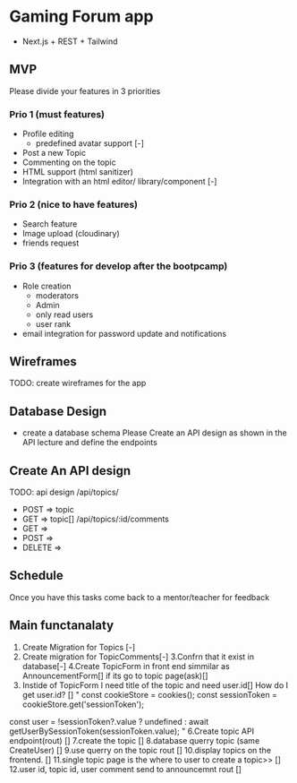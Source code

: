 # Gaming Forum app

- Next.js + REST + Tailwind

## MVP

Please divide your features in 3 priorities

### Prio 1 (must features)

- Profile editing
  - predefined avatar support [-]
- Post a new Topic
- Commenting on the topic
- HTML support (html sanitizer)
- Integration with an html editor/ library/component [-]

### Prio 2 (nice to have features)

- Search feature
- Image upload (cloudinary)
- friends request

### Prio 3 (features for develop after the bootpcamp)

- Role creation
  - moderators
  - Admin
  - only read users
  - user rank
- email integration for password update and notifications

## Wireframes

TODO: create wireframes for the app

## Database Design

- create a database schema
  Please Create an API design as shown in the API lecture and define the endpoints

## Create An API design

TODO: api design
/api/topics/

- POST => topic
- GET => topic[]
  /api/topics/:id/comments
- GET =>
- POST =>
- DELETE =>

## Schedule

Once you have this tasks come back to a mentor/teacher for feedback

## Main functanalaty

1. Create Migration for Topics [-]
2. Create migration for TopicComments[-]
   3.Confrn that it exist in database[-]
   4.Create TopicForm in front end simmilar as AnnouncementForm[]
   if its go to topic page(ask)[]
3. Instide of TopicForm I need title of the topic and need user.id[]
   How do I get user.id? []
   " const cookieStore = cookies();
   const sessionToken = cookieStore.get('sessionToken');

const user = !sessionToken?.value
? undefined
: await getUserBySessionToken(sessionToken.value);
"
6.Create topic API endpoint(rout) []
7.create the topic []
8.database querry topic (same CreateUser) []
9.use querry on the topic rout []
10.display topics on the frontend. []
11.single topic page is the where to user to create a topic>> []
12.user id, topic id, user comment send to announcemnt rout []
